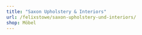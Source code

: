 ```yaml
---
title: "Saxon Upholstery & Interiors"
url: /felixstowe/saxon-upholstery-und-interiors/
shop: Möbel
---
```

